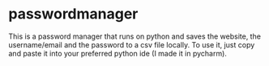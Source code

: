 # passwordmanager
This is a password manager that runs on python and saves the website, the username/email and the password to a csv file locally.
To use it, just copy and paste it into your preferred python ide (I made it in pycharm).
